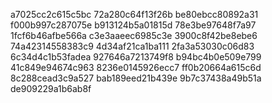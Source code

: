 a7025cc2c615c5bc
72a280c64f13f26b
be80ebcc80892a31
f000b997c287075e
b913124b5a01815d
78e3be97648f7a97
1fcf6b46afbe566a
c3e3aaeec6985c3e
3900c8f42be8ebe6
74a42314558383c9
4d34af21ca1ba111
2fa3a53030c06d83
6c34d4c1b53fadea
927646a7213749f8
b94bc4b0e509e799
41c849e94674c963
8236e0145926ecc7
ff0b20664a615c6d
8c288cead3c9a527
bab189eed21b439e
9b7c37438a49b51a
de909229a1b6ab8f
